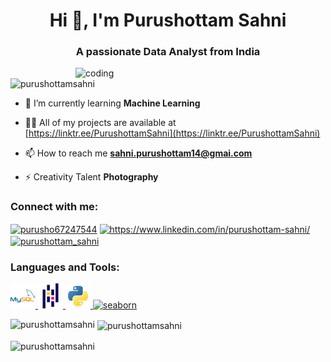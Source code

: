 <h1 align="center">Hi 👋, I'm Purushottam Sahni</h1>
<h3 align="center">A passionate Data Analyst from India</h3>

<img align="right" alt="coding" width="400" src="[https://media.giphy.com/media/qgQUggAC3Pfv687qPC/giphy.gif](https://user-images.githubusercontent.com/74038190/229223263-cf2e4b07-2615-4f87-9c38-e37600f8381a.gif)">

<p align="left"> <img src= "https://komarev.com/ghpvc/?username=purushottamsahni&label=Profile%20views&color=0e75b6&style=flat" alt="purushottamsahni" /> </p>

- 🌱 I’m currently learning **Machine Learning**

- 👨‍💻 All of my projects are available at [https://linktr.ee/PurushottamSahni](https://linktr.ee/PurushottamSahni)

- 📫 How to reach me **sahni.purushottam14@gmai.com**

- ⚡ Creativity Talent **Photography**

<h3 align="left">Connect with me:</h3>
<p align="left">
<a href="https://twitter.com/purusho67247544" target="blank"><img align="center" src="https://raw.githubusercontent.com/rahuldkjain/github-profile-readme-generator/master/src/images/icons/Social/twitter.svg" alt="purusho67247544" height="30" width="40" /></a>
<a href="https://linkedin.com/in/https://www.linkedin.com/in/purushottam-sahni/" target="blank"><img align="center" src="https://raw.githubusercontent.com/rahuldkjain/github-profile-readme-generator/master/src/images/icons/Social/linked-in-alt.svg" alt="https://www.linkedin.com/in/purushottam-sahni/" height="30" width="40" /></a>
<a href="https://instagram.com/purushottam_sahni" target="blank"><img align="center" src="https://raw.githubusercontent.com/rahuldkjain/github-profile-readme-generator/master/src/images/icons/Social/instagram.svg" alt="purushottam_sahni" height="30" width="40" /></a>
</p>

<h3 align="left">Languages and Tools:</h3>
<p align="left"> <a href="https://www.mysql.com/" target="_blank" rel="noreferrer"> <img src="https://raw.githubusercontent.com/devicons/devicon/master/icons/mysql/mysql-original-wordmark.svg" alt="mysql" width="40" height="40"/> </a> <a href="https://pandas.pydata.org/" target="_blank" rel="noreferrer"> <img src="https://raw.githubusercontent.com/devicons/devicon/2ae2a900d2f041da66e950e4d48052658d850630/icons/pandas/pandas-original.svg" alt="pandas" width="40" height="40"/> </a> <a href="https://www.python.org" target="_blank" rel="noreferrer"> <img src="https://raw.githubusercontent.com/devicons/devicon/master/icons/python/python-original.svg" alt="python" width="40" height="40"/> </a> <a href="https://seaborn.pydata.org/" target="_blank" rel="noreferrer"> <img src="https://seaborn.pydata.org/_images/logo-mark-lightbg.svg" alt="seaborn" width="40" height="40"/> </a> </p>

<p><img align="left" src="https://github-readme-stats.vercel.app/api/top-langs?username=purushottamsahni&show_icons=true&locale=en&layout=compact" alt="purushottamsahni" /></p>

<p>&nbsp;<img align="center" src="https://github-readme-stats.vercel.app/api?username=purushottamsahni&show_icons=true&locale=en" alt="purushottamsahni" /></p>

<p><img align="center" src="https://github-readme-streak-stats.herokuapp.com/?user=purushottamsahni&" alt="purushottamsahni" /></p>
